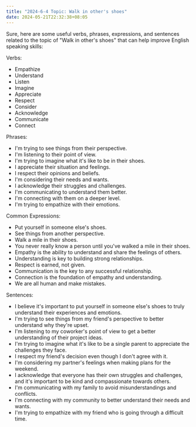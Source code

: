 ```yaml
---
title: "2024-6-4 Topic: Walk in other's shoes"
date: 2024-05-21T22:32:38+08:05
---
```


Sure, here are some useful verbs, phrases, expressions, and sentences related to the topic of "Walk in other's shoes" that can help improve English speaking skills:

Verbs:
- Empathize
- Understand
- Listen
- Imagine
- Appreciate
- Respect
- Consider
- Acknowledge
- Communicate
- Connect

Phrases:
- I'm trying to see things from their perspective.
- I'm listening to their point of view.
- I'm trying to imagine what it's like to be in their shoes.
- I appreciate their situation and feelings.
- I respect their opinions and beliefs.
- I'm considering their needs and wants.
- I acknowledge their struggles and challenges.
- I'm communicating to understand them better.
- I'm connecting with them on a deeper level.
- I'm trying to empathize with their emotions.

Common Expressions:
- Put yourself in someone else's shoes.
- See things from another perspective.
- Walk a mile in their shoes.
- You never really know a person until you've walked a mile in their shoes.
- Empathy is the ability to understand and share the feelings of others.
- Understanding is key to building strong relationships.
- Respect is earned, not given.
- Communication is the key to any successful relationship.
- Connection is the foundation of empathy and understanding.
- We are all human and make mistakes.

Sentences:
- I believe it's important to put yourself in someone else's shoes to truly understand their experiences and emotions.
- I'm trying to see things from my friend's perspective to better understand why they're upset.
- I'm listening to my coworker's point of view to get a better understanding of their project ideas.
- I'm trying to imagine what it's like to be a single parent to appreciate the challenges they face.
- I respect my friend's decision even though I don't agree with it.
- I'm considering my partner's feelings when making plans for the weekend.
- I acknowledge that everyone has their own struggles and challenges, and it's important to be kind and compassionate towards others.
- I'm communicating with my family to avoid misunderstandings and conflicts.
- I'm connecting with my community to better understand their needs and wants.
- I'm trying to empathize with my friend who is going through a difficult time.
